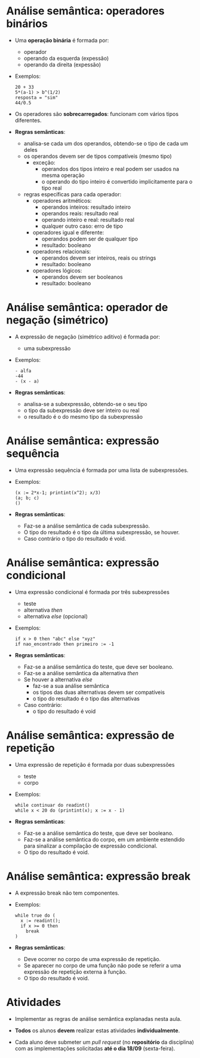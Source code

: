 # Análise semântica: operadores binários

- Uma **operação binária** é formada por:
  - operador
  - operando da esquerda (expessão)
  - operando da direita (expessão)
  
- Exemplos:
  ```
  20 + 33
  5*(a-1) > b^(1/2)
  resposta = "sim"
  44/0.5
  ```

- Os operadores são **sobrecarregados**: funcionam com vários tipos diferentes.

- **Regras semânticas**:
  - analisa-se cada um dos operandos, obtendo-se o tipo de cada um deles
  - os operandos devem ser de tipos compatíveis (mesmo tipo)
    - exceção:
      - operandos dos tipos inteiro e real podem ser usados na mesma operação
      - o operando do tipo inteiro é convertido implicitamente para o tipo real
  - regras específicas para cada operador:
    - operadores aritméticos:
      - operandos inteiros: resultado inteiro
      - operandos reais: resultado real
      - operando inteiro e real: resultado real
      - qualquer outro caso: erro de tipo
    - operadores igual e diferente:
      - operandos podem ser de qualquer tipo
      - resultado: booleano
    - operadores relacionais:
      - operandos devem ser inteiros, reais ou strings
      - resultado: booleano
    - operadores lógicos:
      - operandos devem ser booleanos
      - resultado: booleano

# Análise semântica: operador de negação (simétrico)

- A expressão de negação (simétrico aditivo) é formada por:
  - uma subexpressão
  
- Exemplos:
  ```
  - alfa
  -44
  - (x - a)
  ```

- **Regras semânticas**:
  - analisa-se a subexpressão, obtendo-se o seu tipo
  - o tipo da subexpressão deve ser inteiro ou real
  - o resultado é o do mesmo tipo da subexpressão
  
# Análise semântica: expressão sequência

- Uma expressão sequência é formada por uma lista de subexpressões.

- Exemplos:
  ```
  (x := 2*x-1; printint(x^2); x/3)
  (a; b; c)
  ()
  ```

- **Regras semânticas**:
  - Faz-se a análise semântica de cada subexpressão.
  - O tipo do resultado é o tipo da última subexpressão, se houver.
  - Caso contrário o tipo do resultado é void.
  
# Análise semântica: expressão condicional

- Uma expressão condicional é formada por três subexpressões
  - teste
  - alternativa _then_
  - alternativa _else_ (opcional)

- Exemplos:
  ```
  if x > 0 then "abc" else "xyz"
  if nao_encontrado then primeiro := -1
  ```

- **Regras semânticas**:
  - Faz-se a análise semântica do teste, que deve ser booleano.
  - Faz-se a análise semântica da alternativa _then_
  - Se houver a alternativa _else_
    - faz-se a sua análise semântica
    - os tipos das duas alternativas devem ser compatíveis
    - o tipo do resultado é o tipo das alternativas
  - Caso contrário:
    - o tipo do resultado é void
  
# Análise semântica: expressão de repetição

- Uma expressão de repetição é formada por duas subexpressões
  - teste
  - corpo

- Exemplos:
  ```
  while continuar do readint()
  while x < 20 do (printint(x); x := x - 1)
  ```

- **Regras semânticas**:
  - Faz-se a análise semântica do teste, que deve ser booleano.
  - Faz-se a análise semântica do corpo, em um ambiente estendido para sinalizar a compilação de expressão condicional.
  - O tipo do resultado é void.
  
# Análise semântica: expressão break

- A expressão break não tem componentes.

- Exemplos:
  ```
  while true do (
    x := readint();
    if x >= 0 then
      break
  )
  ```

- **Regras semânticas**:
  - Deve ocorrer no corpo de uma expressão de repetição.
  - Se aparecer no corpo de uma função não pode se referir a uma expressão de repetição externa à função.
  - O tipo do resultado é void.


# Atividades

- Implementar as regras de análise semântica explanadas nesta aula.

- **Todos** os alunos **devem** realizar estas atividades **individualmente**.

- Cada aluno deve submeter um _pull request_ (no **repositório** da disciplina) com as implementações solicitadas **até o dia 18/09** (sexta-feira).
